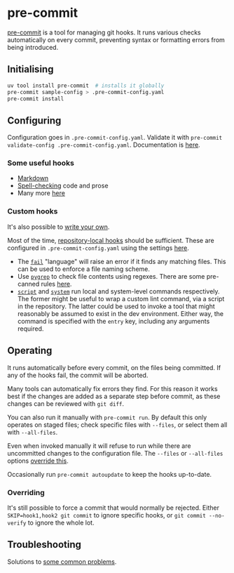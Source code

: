 # pre-commit

[pre-commit](https://pre-commit.com/) is a tool for managing git hooks.
It runs various checks automatically on every commit, preventing syntax or formatting errors from being introduced.

## Initialising

```sh
uv tool install pre-commit  # installs it globally
pre-commit sample-config > .pre-commit-config.yaml
pre-commit install
```

## Configuring

Configuration goes in `.pre-commit-config.yaml`.
Validate it with `pre-commit validate-config .pre-commit-config.yaml`.
Documentation is [here](https://pre-commit.com/#plugins).

### Some useful hooks

- [Markdown](markdown.md#pre-commit)
- [Spell-checking](spelling.md) code and prose
- Many more [here](https://pre-commit.com/hooks.html)

### Custom hooks

It's also possible to [write your own](https://stefaniemolin.com/articles/devx/pre-commit/hook-creation-guide/).

Most of the time, [repository-local hooks](https://pre-commit.com/#repository-local-hooks) should be sufficient.
These are configured in `.pre-commit-config.yaml` using the settings [here](https://pre-commit.com/#new-hooks).

- The [`fail`](https://pre-commit.com/#fail) "language" will raise an error if it finds any matching files.
    This can be used to enforce a file naming scheme.
- Use [`pygrep`](https://pre-commit.com/#pygrep) to check file contents using regexes.
    There are some pre-canned rules [here](https://github.com/pre-commit/pygrep-hooks).
- [`script`](https://pre-commit.com/#script) and [`system`](https://pre-commit.com/#system) run local and system-level commands respectively.
    The former might be useful to wrap a custom lint command, via a script in the repository.
    The latter could be used to invoke a tool that might reasonably be assumed to exist in the dev environment.
    Either way, the command is specified with the `entry` key, including any arguments required.

## Operating

It runs automatically before every commit, on the files being committed.
If any of the hooks fail, the commit will be aborted.

Many tools can automatically fix errors they find.
For this reason it works best if the changes are added as a separate step before commit, as these changes can be reviewed with `git diff`.

You can also run it manually with `pre-commit run`.
By default this only operates on staged files; check specific files with `--files`, or select them all with `--all-files`.

Even when invoked manually it will refuse to run while there are uncommitted changes to the configuration file.
The `--files` or `--all-files` options [override this](https://github.com/pre-commit/pre-commit/issues/848#issuecomment-429991583).

Occasionally run `pre-commit autoupdate` to keep the hooks up-to-date.

### Overriding

It's still possible to force a commit that would normally be rejected.
Either `SKIP=hook1,hook2 git commit` to ignore specific hooks, or `git commit --no-verify` to ignore the whole lot.

## Troubleshooting

Solutions to [some common problems](https://stefaniemolin.com/articles/devx/pre-commit/troubleshooting-guide/).
